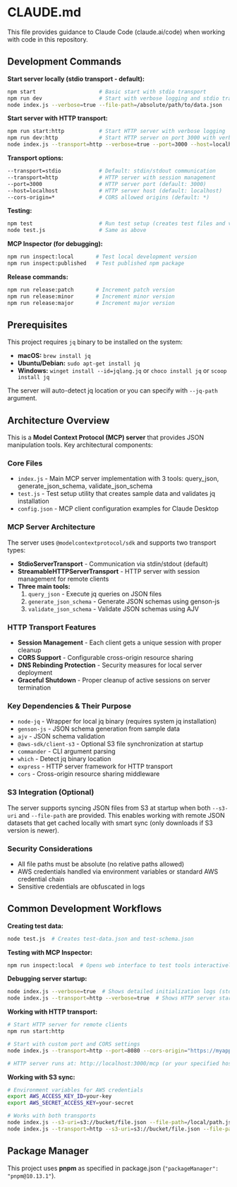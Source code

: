 # CLAUDE.md

This file provides guidance to Claude Code (claude.ai/code) when working with code in this repository.

## Development Commands

**Start server locally (stdio transport - default):**
```bash
npm start                    # Basic start with stdio transport
npm run dev                  # Start with verbose logging and stdio transport
node index.js --verbose=true --file-path=/absolute/path/to/data.json
```

**Start server with HTTP transport:**
```bash
npm run start:http           # Start HTTP server with verbose logging
npm run dev:http             # Start HTTP server on port 3000 with verbose logging
node index.js --transport=http --verbose=true --port=3000 --host=localhost
```

**Transport options:**
```bash
--transport=stdio            # Default: stdin/stdout communication
--transport=http             # HTTP server with session management
--port=3000                  # HTTP server port (default: 3000)
--host=localhost             # HTTP server host (default: localhost)
--cors-origin=*              # CORS allowed origins (default: *)
```

**Testing:**
```bash
npm test                     # Run test setup (creates test files and validates jq)
node test.js                 # Same as above
```

**MCP Inspector (for debugging):**
```bash
npm run inspect:local       # Test local development version
npm run inspect:published   # Test published npm package
```

**Release commands:**
```bash
npm run release:patch       # Increment patch version
npm run release:minor       # Increment minor version
npm run release:major       # Increment major version
```

## Prerequisites

This project requires `jq` binary to be installed on the system:
- **macOS:** `brew install jq`
- **Ubuntu/Debian:** `sudo apt-get install jq`
- **Windows:** `winget install --id=jqlang.jq` or `choco install jq` or `scoop install jq`

The server will auto-detect jq location or you can specify with `--jq-path` argument.

## Architecture Overview

This is a **Model Context Protocol (MCP) server** that provides JSON manipulation tools. Key architectural components:

### Core Files
- `index.js` - Main MCP server implementation with 3 tools: query_json, generate_json_schema, validate_json_schema
- `test.js` - Test setup utility that creates sample data and validates jq installation
- `config.json` - MCP client configuration examples for Claude Desktop

### MCP Server Architecture
The server uses `@modelcontextprotocol/sdk` and supports two transport types:
- **StdioServerTransport** - Communication via stdin/stdout (default)
- **StreamableHTTPServerTransport** - HTTP server with session management for remote clients
- **Three main tools:**
  1. `query_json` - Execute jq queries on JSON files
  2. `generate_json_schema` - Generate JSON schemas using genson-js
  3. `validate_json_schema` - Validate JSON schemas using AJV

### HTTP Transport Features
- **Session Management** - Each client gets a unique session with proper cleanup
- **CORS Support** - Configurable cross-origin resource sharing
- **DNS Rebinding Protection** - Security measures for local server deployment
- **Graceful Shutdown** - Proper cleanup of active sessions on server termination

### Key Dependencies & Their Purpose
- `node-jq` - Wrapper for local jq binary (requires system jq installation)
- `genson-js` - JSON schema generation from sample data
- `ajv` - JSON schema validation
- `@aws-sdk/client-s3` - Optional S3 file synchronization at startup
- `commander` - CLI argument parsing
- `which` - Detect jq binary location
- `express` - HTTP server framework for HTTP transport
- `cors` - Cross-origin resource sharing middleware

### S3 Integration (Optional)
The server supports syncing JSON files from S3 at startup when both `--s3-uri` and `--file-path` are provided. This enables working with remote JSON datasets that get cached locally with smart sync (only downloads if S3 version is newer).

### Security Considerations
- All file paths must be absolute (no relative paths allowed)
- AWS credentials handled via environment variables or standard AWS credential chain
- Sensitive credentials are obfuscated in logs

## Common Development Workflows

**Creating test data:**
```bash
node test.js  # Creates test-data.json and test-schema.json
```

**Testing with MCP Inspector:**
```bash
npm run inspect:local  # Opens web interface to test tools interactively
```

**Debugging server startup:**
```bash
node index.js --verbose=true  # Shows detailed initialization logs (stdio transport)
node index.js --transport=http --verbose=true  # Shows HTTP server startup logs
```

**Working with HTTP transport:**
```bash
# Start HTTP server for remote clients
npm run start:http

# Start with custom port and CORS settings
node index.js --transport=http --port=8080 --cors-origin="https://myapp.com,https://localhost:3000"

# HTTP server runs at: http://localhost:3000/mcp (or your specified host:port)
```

**Working with S3 sync:**
```bash
# Environment variables for AWS credentials
export AWS_ACCESS_KEY_ID=your-key
export AWS_SECRET_ACCESS_KEY=your-secret

# Works with both transports
node index.js --s3-uri=s3://bucket/file.json --file-path=/local/path.json --aws-region=us-east-1
node index.js --transport=http --s3-uri=s3://bucket/file.json --file-path=/local/path.json
```

## Package Manager
This project uses **pnpm** as specified in package.json (`"packageManager": "pnpm@10.13.1"`).
